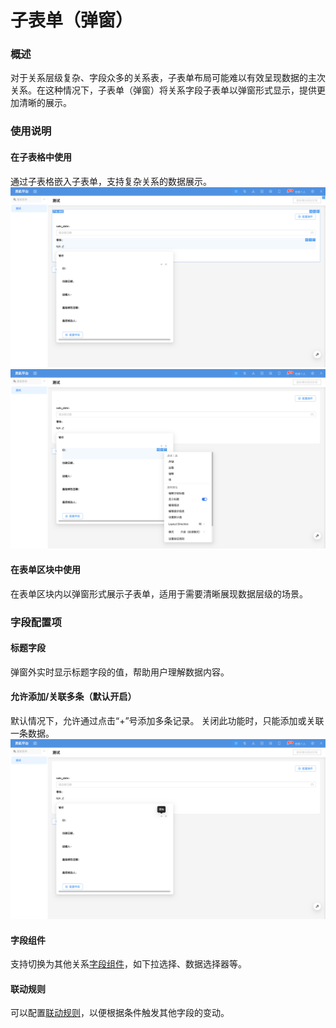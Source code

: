 # 子表单（弹窗）

### 概述

对于关系层级复杂、字段众多的关系表，子表单布局可能难以有效呈现数据的主次关系。在这种情况下，子表单（弹窗）将关系字段子表单以弹窗形式显示，提供更加清晰的展示。

### 使用说明

#### 在子表格中使用
通过子表格嵌入子表单，支持复杂关系的数据展示。
![](../../../../../../public/popover-nester1.png)
![](../../../../../../public/popover-nester2.png)

#### 在表单区块中使用
在表单区块内以弹窗形式展示子表单，适用于需要清晰展现数据层级的场景。

<!-- TODO: 插入图片 -->

### 字段配置项
#### 标题字段

<!-- TODO: 插入图片 -->

弹窗外实时显示标题字段的值，帮助用户理解数据内容。

<!-- TODO: 插入图片 -->

#### 允许添加/关联多条（默认开启）
默认情况下，允许通过点击“+”号添加多条记录。
关闭此功能时，只能添加或关联一条数据。
![](../../../../../../public/popover-nester3.png)

#### 字段组件
支持切换为其他关系[字段组件](../field-settings/field-component.md)，如下拉选择、数据选择器等。

#### 联动规则
可以配置[联动规则](../../block/block-settings/linkage-rule.md)，以便根据条件触发其他字段的变动。

<!-- TODO: 插入视频 -->
